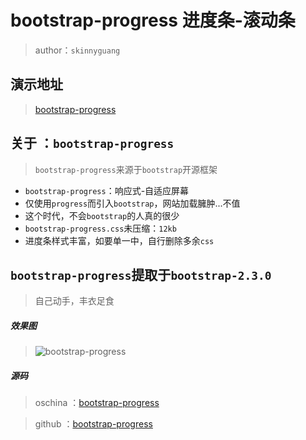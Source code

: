 # bootstrap-progress 进度条-滚动条

> author：`skinnyguang`

## 演示地址

> <a href="#" title="bootstrap-progress" target="_blank">bootstrap-progress</a>

## 关于 ：`bootstrap-progress`

> `bootstrap-progress`来源于`bootstrap`开源框架

- `bootstrap-progress`：响应式-自适应屏幕
- 仅使用`progress`而引入`bootstrap`，网站加载臃肿...不值
- 这个时代，不会`bootstrap`的人真的很少
- `bootstrap-progress.css`未压缩：`12kb`
- 进度条样式丰富，如要单一中，自行删除多余`css`

## `bootstrap-progress`提取于`bootstrap-2.3.0`

> 自己动手，丰衣足食

##### 效果图

> ![bootstrap-progress](http://phpcollege.oss-cn-beijing.aliyuncs.com/article-image/2016-12-23/bootstrap-progress.jpg)

##### 源码

> oschina ：<a href="https://gitee.com/ikaiguang/bootstrap-progress" title="bootstrap-progress" target="_blank">bootstrap-progress</a>

> github ：<a href="https://github.com/ikaiguang/bootstrap-progress" title="bootstrap-progress" target="_blank">bootstrap-progress</a>
